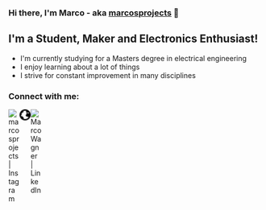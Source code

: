 ### Hi there, I'm Marco - aka [marcosprojects][website] 👋

## I'm a Student, Maker and Electronics Enthusiast!

- I'm currently studying for a Masters degree in electrical engineering
- I enjoy learning about a lot of things
- I strive for constant improvement in many disciplines

### Connect with me:

[<img align="left" alt="marcosprojects | Instagram" width="22px" src="https://cdn.jsdelivr.net/npm/simple-icons@v3/icons/instagram.svg" />][instagram]
[<img align="left" alt="marcosprojects.wordpress.com" width="22px" src="https://raw.githubusercontent.com/iconic/open-iconic/master/svg/globe.svg" />][website]
[<img align="left" alt="Marco Wagner | LinkedIn" width="22px" src="https://cdn.jsdelivr.net/npm/simple-icons@v3/icons/linkedin.svg" />][linkedin]

[website]: https://marcosprojects.wordpress.com/
[instagram]: https://www.instagram.com/marcosprojects/
[linkedin]: https://linkedin.com/in/marco-wagner
